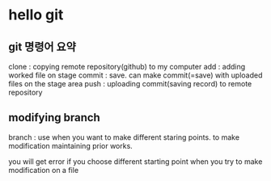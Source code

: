 # hello git

## git 명령어 요약

clone : copying remote repository(github) to my computer
add : adding worked file on stage
commit : save. can make commit(=save) with uploaded files on the stage area
push : uploading commit(saving record) to remote repository

## modifying branch

branch : use when you want to make different staring points. to make modification maintaining prior works.

you will get error if you choose different starting point when you try to make modification on a file
